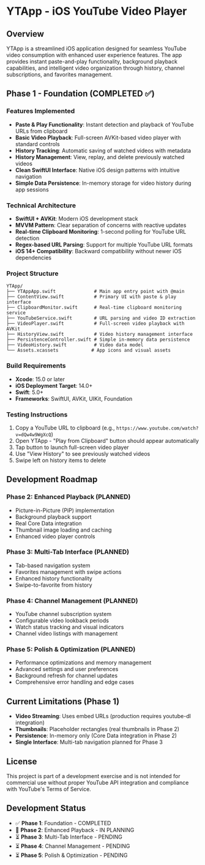 # YTApp - iOS YouTube Video Player

## Overview
YTApp is a streamlined iOS application designed for seamless YouTube video consumption with enhanced user experience features. The app provides instant paste-and-play functionality, background playback capabilities, and intelligent video organization through history, channel subscriptions, and favorites management.

## Phase 1 - Foundation (COMPLETED ✅)

### Features Implemented
- **Paste & Play Functionality**: Instant detection and playback of YouTube URLs from clipboard
- **Basic Video Playback**: Full-screen AVKit-based video player with standard controls
- **History Tracking**: Automatic saving of watched videos with metadata
- **History Management**: View, replay, and delete previously watched videos
- **Clean SwiftUI Interface**: Native iOS design patterns with intuitive navigation
- **Simple Data Persistence**: In-memory storage for video history during app sessions

### Technical Architecture
- **SwiftUI + AVKit**: Modern iOS development stack
- **MVVM Pattern**: Clear separation of concerns with reactive updates
- **Real-time Clipboard Monitoring**: 1-second polling for YouTube URL detection
- **Regex-based URL Parsing**: Support for multiple YouTube URL formats
- **iOS 14+ Compatibility**: Backward compatibility without newer iOS dependencies

### Project Structure
```
YTApp/
├── YTAppApp.swift              # Main app entry point with @main
├── ContentView.swift           # Primary UI with paste & play interface
├── ClipboardMonitor.swift      # Real-time clipboard monitoring service
├── YouTubeService.swift        # URL parsing and video ID extraction
├── VideoPlayer.swift           # Full-screen video playback with AVKit
├── HistoryView.swift           # Video history management interface
├── PersistenceController.swift # Simple in-memory data persistence
├── VideoHistory.swift          # Video data model
└── Assets.xcassets            # App icons and visual assets
```

### Build Requirements
- **Xcode**: 15.0 or later
- **iOS Deployment Target**: 14.0+
- **Swift**: 5.0+
- **Frameworks**: SwiftUI, AVKit, UIKit, Foundation

### Testing Instructions
1. Copy a YouTube URL to clipboard (e.g., `https://www.youtube.com/watch?v=dQw4w9WgXcQ`)
2. Open YTApp - "Play from Clipboard" button should appear automatically
3. Tap button to launch full-screen video player
4. Use "View History" to see previously watched videos
5. Swipe left on history items to delete

## Development Roadmap

### Phase 2: Enhanced Playback (PLANNED)
- Picture-in-Picture (PiP) implementation
- Background playback support
- Real Core Data integration
- Thumbnail image loading and caching
- Enhanced video player controls

### Phase 3: Multi-Tab Interface (PLANNED)
- Tab-based navigation system
- Favorites management with swipe actions
- Enhanced history functionality
- Swipe-to-favorite from history

### Phase 4: Channel Management (PLANNED)
- YouTube channel subscription system
- Configurable video lookback periods
- Watch status tracking and visual indicators
- Channel video listings with management

### Phase 5: Polish & Optimization (PLANNED)
- Performance optimizations and memory management
- Advanced settings and user preferences
- Background refresh for channel updates
- Comprehensive error handling and edge cases

## Current Limitations (Phase 1)
- **Video Streaming**: Uses embed URLs (production requires youtube-dl integration)
- **Thumbnails**: Placeholder rectangles (real thumbnails in Phase 2)
- **Persistence**: In-memory only (Core Data integration in Phase 2)
- **Single Interface**: Multi-tab navigation planned for Phase 3

## License
This project is part of a development exercise and is not intended for commercial use without proper YouTube API integration and compliance with YouTube's Terms of Service.

## Development Status
- ✅ **Phase 1**: Foundation - COMPLETED
- 🔄 **Phase 2**: Enhanced Playback - IN PLANNING
- ⏳ **Phase 3**: Multi-Tab Interface - PENDING
- ⏳ **Phase 4**: Channel Management - PENDING
- ⏳ **Phase 5**: Polish & Optimization - PENDING
